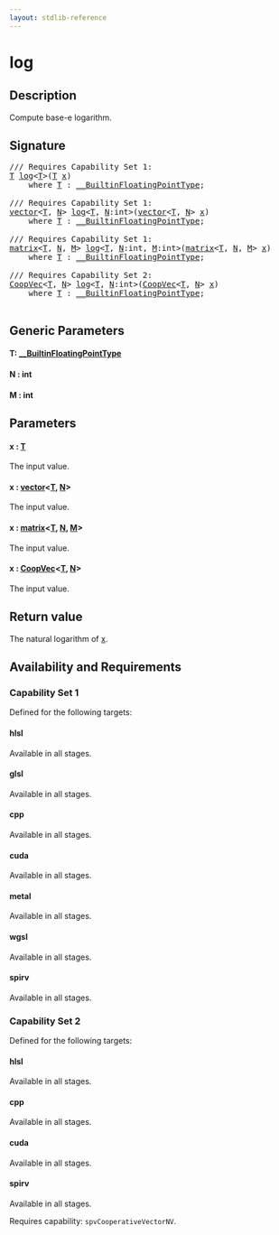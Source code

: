 ```yaml
---
layout: stdlib-reference
---
```


# log

## Description

Compute base-e logarithm.



## Signature 

<pre>
/// Requires Capability Set 1:
<a href="log.html#typeparam-T" class="code_type">T</a> <a href="log.html">log</a>&lt;<a href="log.html#typeparam-T" class="code_type">T</a>&gt;(<a href="log.html#typeparam-T" class="code_type">T</a> <a href="log.html#decl-x" class="code_param">x</a>)
    <span class='code_keyword'>where</span> <a href="log.html#typeparam-T" class="code_type">T</a> : <a href="index.html" class="code_type">__BuiltinFloatingPointType</a>;

/// Requires Capability Set 1:
<a href="index.html" class="code_type">vector</a>&lt;<a href="log.html#typeparam-T" class="code_type">T</a>, <a href="log.html#decl-N" class="code_var">N</a>&gt; <a href="log.html">log</a>&lt;<a href="log.html#typeparam-T" class="code_type">T</a>, <a href="log.html#decl-N" class="code_var">N</a>:<span class="code_keyword">int</span>&gt;(<a href="index.html" class="code_type">vector</a>&lt;<a href="log.html#typeparam-T" class="code_type">T</a>, <a href="log.html#decl-N" class="code_var">N</a>&gt; <a href="log.html#decl-x" class="code_param">x</a>)
    <span class='code_keyword'>where</span> <a href="log.html#typeparam-T" class="code_type">T</a> : <a href="index.html" class="code_type">__BuiltinFloatingPointType</a>;

/// Requires Capability Set 1:
<a href="index.html" class="code_type">matrix</a>&lt;<a href="log.html#typeparam-T" class="code_type">T</a>, <a href="log.html#decl-N" class="code_var">N</a>, <a href="log.html#decl-M" class="code_var">M</a>&gt; <a href="log.html">log</a>&lt;<a href="log.html#typeparam-T" class="code_type">T</a>, <a href="log.html#decl-N" class="code_var">N</a>:<span class="code_keyword">int</span>, <a href="log.html#decl-M" class="code_var">M</a>:<span class="code_keyword">int</span>&gt;(<a href="index.html" class="code_type">matrix</a>&lt;<a href="log.html#typeparam-T" class="code_type">T</a>, <a href="log.html#decl-N" class="code_var">N</a>, <a href="log.html#decl-M" class="code_var">M</a>&gt; <a href="log.html#decl-x" class="code_param">x</a>)
    <span class='code_keyword'>where</span> <a href="log.html#typeparam-T" class="code_type">T</a> : <a href="index.html" class="code_type">__BuiltinFloatingPointType</a>;

/// Requires Capability Set 2:
<a href="index.html" class="code_type">CoopVec</a>&lt;<a href="log.html#typeparam-T" class="code_type">T</a>, <a href="log.html#decl-N" class="code_var">N</a>&gt; <a href="log.html">log</a>&lt;<a href="log.html#typeparam-T" class="code_type">T</a>, <a href="log.html#decl-N" class="code_var">N</a>:<span class="code_keyword">int</span>&gt;(<a href="index.html" class="code_type">CoopVec</a>&lt;<a href="log.html#typeparam-T" class="code_type">T</a>, <a href="log.html#decl-N" class="code_var">N</a>&gt; <a href="log.html#decl-x" class="code_param">x</a>)
    <span class='code_keyword'>where</span> <a href="log.html#typeparam-T" class="code_type">T</a> : <a href="index.html" class="code_type">__BuiltinFloatingPointType</a>;

</pre>

## Generic Parameters

####  <a id="typeparam-T"></a>T: [\_\_BuiltinFloatingPointType](../interfaces/0_builtinfloatingpointtype-029hm/index)
####  <a id="decl-N"></a>N  : int
####  <a id="decl-M"></a>M  : int

## Parameters

####  <a id="decl-x"></a>x  : [T](log#typeparam-T)
The input value.

####  <a id="decl-x"></a>x  : [vector](../types/vector/index)\<[T](../types/vector/index#typeparam-T), [N](../types/vector/index#decl-N)\>
The input value.

####  <a id="decl-x"></a>x  : [matrix](../types/matrix/index)\<[T](../types/matrix/t-0), [N](../types/matrix/index#decl-N), [M](../types/matrix/index#decl-M)\>
The input value.

####  <a id="decl-x"></a>x  : [CoopVec](../types/coopvec-04/index)\<[T](../types/coopvec-04/index#typeparam-T), [N](../types/coopvec-04/index#decl-N)\>
The input value.


## Return value
The natural logarithm of <span class='code'><a href="log.html#decl-x" class="code_param">x</a></span>.


## Availability and Requirements

### Capability Set 1

Defined for the following targets:

#### hlsl
Available in all stages.

#### glsl
Available in all stages.

#### cpp
Available in all stages.

#### cuda
Available in all stages.

#### metal
Available in all stages.

#### wgsl
Available in all stages.

#### spirv
Available in all stages.


### Capability Set 2

Defined for the following targets:

#### hlsl
Available in all stages.

#### cpp
Available in all stages.

#### cuda
Available in all stages.

#### spirv
Available in all stages.

Requires capability: `spvCooperativeVectorNV`.


